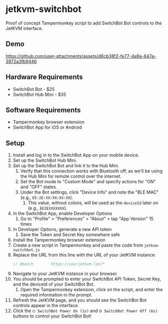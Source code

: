 # jetkvm-switchbot
Proof of concept Tampermonkey script to add SwitchBot Bot controls to the JetKVM interface.

## Demo

https://github.com/user-attachments/assets/d6cb38f2-fe77-4a9a-847a-3972a3fb9446

## Hardware Requirements

- SwitchBot Bot - $25
- SwitchBot Hub Mini - $35

## Software Requirements

- Tampermonkey browser extension
- SwitchBot App for iOS or Android

## Setup

1. Install and log in to the SwitchBot App on your mobile device.
1. Set up the SwitchBot Hub Mini.
1. Set up the SwitchBot Bot and link it to the Hub Mini.
    1. Verify that this connection works with Bluetooth off, as we'll be using the Hub Mini for remote control over the internet.
    1. Set the Bot mode to "Custom Mode" and specify actions for "ON" and "OFF" states.
    1. Under the Bot settings, click "Device Info" and note the "BLE MAC" (e.g., `EE:2E:XX:XX:XX:XX`).
        1. This value, without colons, will be used as the `deviceId` later on (e.g., `EE2EXXXXXXX`).
1. In the SwitchBot App, enable Developer Options
    1. Go to "Profile" > "Preferences" > "About" > tap "App Version" 15 times
1. In Developer Options, generate a new API token
    1. Save the Token and Secret Key somewhere safe
1. Install the Tampermonkey browser extension
1. Create a new script in Tampermonkey and paste the code from `jetkvm-switchbot.js`
1. Replace the URL from this line with the URL of your JetKVM instance:
    ```javascript
    // @match        https://yourjetkvm.lan/*
    ```
1. Navigate to your JetKVM instance in your browser.
1. You should be prompted to enter your SwitchBot API Token, Secret Key, and the deviceId of your SwitchBot Bot.
    1. Open the Tampermonkey extension, click on the script, and enter the required information in the prompt.
1. Refresh the JetKVM page, and you should see the SwitchBot Bot controls appear in the interface.
1. Click the `⏻ SwitchBot Power On (1s)` and `⏼ SwitchBot Power Off (6s)` buttons to control your SwitchBot Bot!

